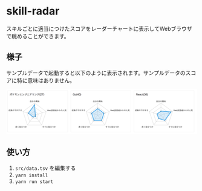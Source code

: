 # skill-radar

スキルごとに適当につけたスコアをレーダーチャートに表示してWebブラウザで眺めることができます。

## 様子
サンプルデータで起動すると以下のように表示されます。サンプルデータのスコアに特に意味はありません。

![](./example_radar.png)

## 使い方

1. `src/data.tsv` を編集する
2. `yarn install`
3. `yarn run start`


